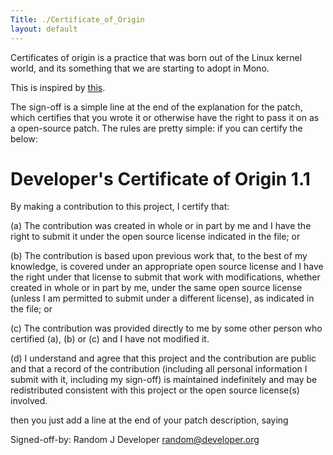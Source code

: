 ```yaml
---
Title: ./Certificate_of_Origin
layout: default
---
```


Certificates of origin is a practice that was born out of the Linux
kernel world, and its something that we are starting to adopt in Mono.

This is inspired by [this](http://linux.yyz.us/patch-format.html).

The sign-off is a simple line at the end of the explanation for the
patch, which certifies that you wrote it or otherwise have the right to
pass it on as a open-source patch. The rules are pretty simple: if you
can certify the below:

Developer's Certificate of Origin 1.1
=====================================

By making a contribution to this project, I certify that:

​(a) The contribution was created in whole or in part by me and I have
the right to submit it under the open source license indicated in the
file; or

​(b) The contribution is based upon previous work that, to the best of
my knowledge, is covered under an appropriate open source license and I
have the right under that license to submit that work with
modifications, whether created in whole or in part by me, under the same
open source license (unless I am permitted to submit under a different
license), as indicated in the file; or

​(c) The contribution was provided directly to me by some other person
who certified (a), (b) or (c) and I have not modified it.

​(d) I understand and agree that this project and the contribution are
public and that a record of the contribution (including all personal
information I submit with it, including my sign-off) is maintained
indefinitely and may be redistributed consistent with this project or
the open source license(s) involved.

then you just add a line at the end of your patch description, saying

Signed-off-by: Random J Developer <random@developer.org>
